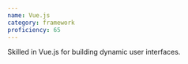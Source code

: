```yaml
---
name: Vue.js
category: framework
proficiency: 65
---
```

Skilled in Vue.js for building dynamic user interfaces.